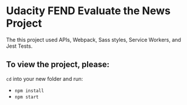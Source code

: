 # Udacity FEND Evaluate the News Project

The this project used APIs, Webpack, Sass styles, Service Workers, and Jest Tests. 

## To view the project, please:
`cd` into your new folder and run:
- `npm install`
- `npm start`
